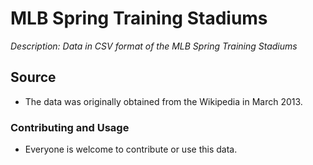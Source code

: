 # MLB Spring Training Stadiums

_Description: Data in CSV format of the MLB Spring Training Stadiums_

## Source

 * The data was originally obtained from the Wikipedia in March 2013.

### Contributing and Usage

 * Everyone is welcome to contribute or use this data.